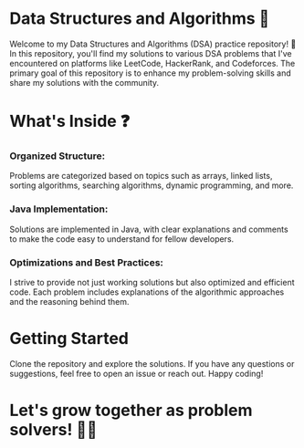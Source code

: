 # Data Structures and Algorithms 🧮
Welcome to my Data Structures and Algorithms (DSA) practice repository! 🚀 In this repository, you'll find my solutions to various DSA problems that I've encountered on platforms like LeetCode, HackerRank, and Codeforces. The primary goal of this repository is to enhance my problem-solving skills and share my solutions with the community.<br>

# What's Inside ❓
### Organized Structure: 
Problems are categorized based on topics such as arrays, linked lists, sorting algorithms, searching algorithms, dynamic programming, and more.

### Java Implementation: 
Solutions are implemented in Java, with clear explanations and comments to make the code easy to understand for fellow developers.

### Optimizations and Best Practices: 
I strive to provide not just working solutions but also optimized and efficient code. Each problem includes explanations of the algorithmic approaches and the reasoning behind them.


# Getting Started
Clone the repository and explore the solutions. If you have any questions or suggestions, feel free to open an issue or reach out. Happy coding!

# Let's grow together as problem solvers! 🌟🚀